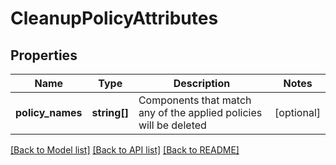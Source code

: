 # CleanupPolicyAttributes

## Properties
Name | Type | Description | Notes
------------ | ------------- | ------------- | -------------
**policy_names** | **string[]** | Components that match any of the applied policies will be deleted | [optional] 

[[Back to Model list]](../README.md#documentation-for-models) [[Back to API list]](../README.md#documentation-for-api-endpoints) [[Back to README]](../README.md)


